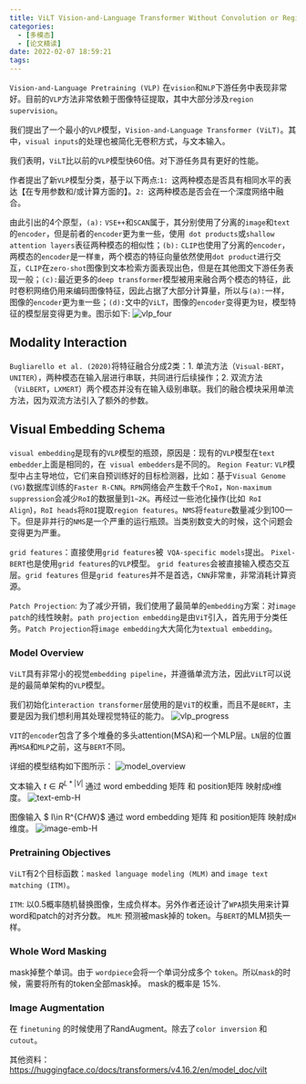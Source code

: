 ```yaml
---
title: ViLT Vision-and-Language Transformer Without Convolution or Region Supervision
categories:
  - [多模态]
  - [论文精读]
date: 2022-02-07 18:59:21
tags:
---
```


`Vision-and-Language Pretraining (VLP)` 在`vision`和`NLP`下游任务中表现非常好。目前的`VLP`方法非常依赖于图像特征提取，其中大部分涉及`region supervision`。

我们提出了一个最小的`VLP`模型，`Vision-and-Language Transformer (ViLT)`。其中，`visual inputs`的处理也被简化无卷积方式，与文本输入。

我们表明，`ViLT`比以前的`VLP`模型快60倍。对下游任务具有更好的性能。

作者提出了新`VLP`模型分类，基于以下两点:`1: `这两种模态是否具有相同水平的表达【在专用参数和/或计算方面的】。`2: `这两种模态是否会在一个深度网络中融合。

由此引出的4个原型，`(a):` `VSE++`和`SCAN`属于，其分别使用了分离的`image`和`text`的`encoder`，但是前者的`encoder`更为`重`一些，使用` dot products`或`shallow attention layers`表征两种模态的相似性；`(b):` `CLIP`也使用了分离的`encoder`，两模态的`encoder`是一样`重`，两个模态的特征向量依然使用`dot product`进行交互，`CLIP`在`zero-shot`图像到文本检索方面表现出色，但是在其他图文下游任务表现一般；`(c):`最近更多的`deep transformer`模型被用来融合两个模态的特征，此时卷积网络仍用来编码图像特征，因此占据了大部分计算量，所以与`(a):`一样，图像的`encoder`更为`重`一些；`(d):`文中的`ViLT`，图像的`encoder`变得更为`轻`，模型特征的模型层变得更为`重`。图示如下: ![vlp_four](./vlp_four.png)


## Modality Interaction
`Bugliarello et al. (2020)`将特征融合分成2类：1. 单流方法（`Visual-BERT`，`UNITER`），两种模态在输入层进行串联，共同进行后续操作；2. 双流方法（`ViLBERT`，`LXMERT`）两个模态并没有在输入级别串联。我们的融合模块采用单流方法，因为双流方法引入了额外的参数。

## Visual Embedding Schema
`visual embedding`是现有的`VLP`模型的瓶颈，原因是：现有的`VLP`模型在`text embedder`上面是相同的，在` visual embedders`是不同的。
`Region Featur`: `VLP`模型中占主导地位，它们来自预训练好的目标检测器，比如：基于`Visual Genome (VG)`数据库训练的`Faster R-CNN`。`RPN`网络会产生数千个`RoI`，`Non-maximum suppression`会减少`RoI`的数据量到`1~2K`。再经过一些池化操作(比如` RoI Align`)，`RoI heads`将`ROI`提取`region features`。`NMS`将`feature`数量减少到100一下。但是非并行的`NMS`是一个严重的运行瓶颈。当类别数变大的时候，这个问题会变得更为严重。

`grid features`：直接使用`grid features`被` VQA-specific models`提出。
`Pixel-BERT`也是使用`grid features`的`VLP`模型。
`grid features`会被直接输入模态交互层。`grid features`
但是`grid features`并不是首选，`CNN`非常`重`，非常消耗计算资源。

`Patch Projection`: 为了减少开销，我们使用了最简单的`embedding`方案：对`image patch`的线性映射。`path projection embedding`是由`ViT`引入，首先用于分类任务。`Patch Projection`将`image embedding`大大简化为`textual embedding`。

###  Model Overview
`ViLT`具有非常小的视觉`embedding pipeline`，并遵循单流方法，因此`ViLT`可以说是的最简单架构的`VLP`模型。

我们初始化`interaction transformer`层使用的是`ViT`的权重，而且不是`BERT`，主要是因为我们想利用其处理视觉特征的能力。
![vlp_progress](./vlp_progress.png)

`VIT`的`encoder`包含了多个堆叠的多头attention(MSA)和一个MLP层。`LN`层的位置再`MSA`和`MLP`之前，这与`BERT`不同。

详细的模型结构如下图所示：
![model_overview](./model_overview.png)

文本输入 $t\in R^{L*|V|}$ 通过 word embedding 矩阵 和 position矩阵 映射成`H`维度。
![text-emb-H](./text-emb-H.png)

图像输入 $ I\in R^{C*H*W}$ 通过 word embedding 矩阵 和 position矩阵 映射成`H`维度。
![image-emb-H](./image-emb-H.png)

###  Pretraining Objectives
`ViLT`有2个目标函数：`masked language modeling (MLM)` and `image text matching (ITM)`。

`ITM`: 以0.5概率随机替换图像，生成负样本。另外作者还设计了`WPA`损失用来计算word和patch的对齐分数。
`MLM`: 预测被mask掉的 token。与`BERT`的MLM损失一样。

### Whole Word Masking
mask掉整个单词。由于 `wordpiece`会将一个单词分成多个 `token`。所以`mask`的时候，需要将所有的token全部mask掉。
mask的概率是 15%.
### Image Augmentation
在 `finetuning` 的时候使用了RandAugment。除去了`color inversion` 和 `cutout`。

其他资料：
https://huggingface.co/docs/transformers/v4.16.2/en/model_doc/vilt
